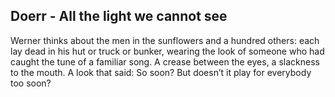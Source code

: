 ## Doerr - All the light we cannot see

Werner thinks about the men in the sunflowers and a hundred others: each lay dead in his hut or truck or bunker, wearing the look of someone who had caught the tune of a familiar song.
A crease between the eyes, a slackness to the mouth.
A look that said: So soon? But doesn’t it play for everybody too soon?

